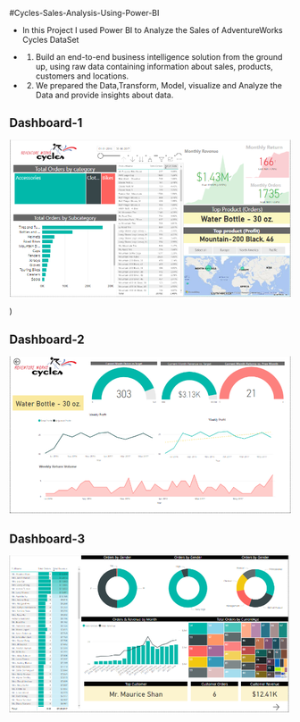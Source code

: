 #Cycles-Sales-Analysis-Using-Power-BI
- In this Project I used Power BI to Analyze the Sales of AdventureWorks Cycles DataSet

- 1. Build an end-to-end business intelligence solution from the ground up, using raw data containing information about sales, products, customers and
locations.
- 2. We prepared the Data,Transform, Model, visualize and Analyze the Data and provide insights about data.


## Dashboard-1

![](https://raw.githubusercontent.com/kishlaydwivedi/AdventureWorks-Cycles-Sales-Analysis-using-Power-BI/main/Capture1.PNG)

)


## Dashboard-2

![](https://raw.githubusercontent.com/kishlaydwivedi/AdventureWorks-Cycles-Sales-Analysis-using-Power-BI/main/Capture2.PNG)


## Dashboard-3

![](https://raw.githubusercontent.com/kishlaydwivedi/AdventureWorks-Cycles-Sales-Analysis-using-Power-BI/main/Capture3.PNG)

